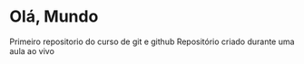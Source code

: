 # Olá, Mundo
 Primeiro repositorio do curso de git e github
 Repositório criado durante uma aula ao vivo
